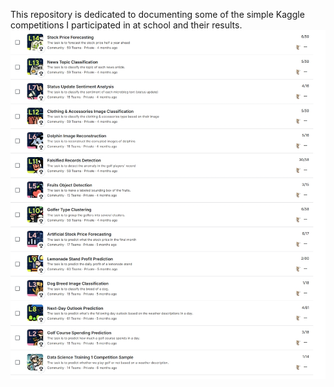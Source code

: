 This repository is dedicated to documenting some of the simple Kaggle competitions I participated in at school and their results.
![Competition Results](./kaggle.png)
